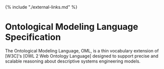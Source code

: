 {% include "./external-links.md" %}

# Ontological Modeling Language Specification

  
The Ontological Modeling Language, OML, is a thin vocabulary extension of [W3C]'s [OWL 2 Web Ontology Language] designed to support precise and scalable reasoning about descriptive systems engineering models.

